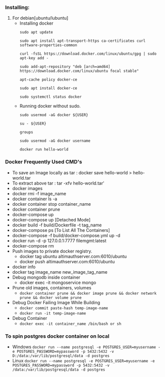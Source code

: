 ### Installing:
1. For debian[ubuntu/lubuntu]
   -  Installing docker
      ```
      sudo apt update

      sudo apt install apt-transport-https ca-certificates curl software-properties-common
      
      curl -fsSL https://download.docker.com/linux/ubuntu/gpg | sudo apt-key add -
      
      sudo add-apt-repository "deb [arch=amd64] https://download.docker.com/linux/ubuntu focal stable"
      
      apt-cache policy docker-ce
      
      sudo apt install docker-ce
      
      sudo systemctl status docker
      ```
   -  Running docker without sudo.
      ```
      sudo usermod -aG docker ${USER}

      su - ${USER}
      
      groups
      
      sudo usermod -aG docker username
      
      docker run hello-world
      ```
### Docker Frequently Used CMD's

* To save an Image locally as tar : docker save hello-world > hello-world.tar 
* To extract above tar : tar -xfv hello-world.tar'
* docker images
* docker rmi -f image_name
* docker container ls -a
* docker container stop container_name
* docker container prune
* docker-compose up
* docker-compose up [Detached Mode]
* docker build -f build/Dockerfile -t tag_name
* docker-compose ps [To List All The Containers]
* docker-compose -f build/docker-compose.yml up -d 
* docker run -d -p 127.0.0.1:7777 filemgmt:latest
* docker-compose rm
* Push images to private docker registry.
  - docker tag ubuntu altimauthserver.com:6010/ubuntu
  - docker push altimauthserver.com:6010/ubuntu
* docker info
* docker tag image_name new_image_tag_name
* Debug mongodb inside container 
  - docker exec -it mongoservice mongo
* Prune old images, containers, volumes
  - `docker container prune && docker image prune && docker network prune && docker volume prune`
* Debug Docker Failing Image While Building
  - `docker commit paste-hash temp-image-name`
  - `docker run -it temp-image-name`
* Debug Container
  - `docker exec -it container_name /bin/bash or sh`

### To spin postgres docker container on local
 - Windows `docker run --name postgresql -e POSTGRES_USER=myusername -e POSTGRES_PASSWORD=mypassword -p 5432:5432 -v D:/data:/var/lib/postgresql/data -d postgres`
 - Linux `docker run --name postgresql -e POSTGRES_USER=myusername -e POSTGRES_PASSWORD=mypassword -p 5432:5432 -v /data:/var/lib/postgresql/data -d postgres`
